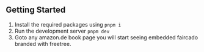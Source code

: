## Getting Started

1. Install the required packages using `pnpm i`
2. Run the development server `pnpm dev`
3. Goto any amazon.de book page you will start seeing embedded faircado branded with freetree.

